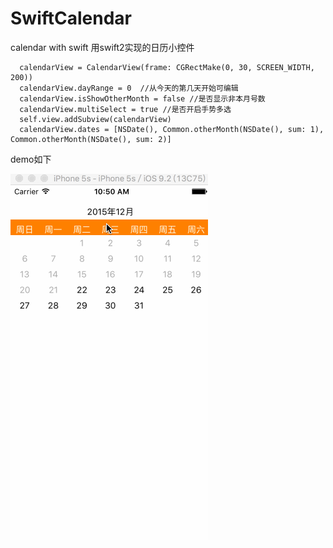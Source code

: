 # SwiftCalendar
calendar with swift
用swift2实现的日历小控件
```
  calendarView = CalendarView(frame: CGRectMake(0, 30, SCREEN_WIDTH, 200))
  calendarView.dayRange = 0  //从今天的第几天开始可编辑
  calendarView.isShowOtherMonth = false //是否显示非本月号数
  calendarView.multiSelect = true //是否开启手势多选
  self.view.addSubview(calendarView)
  calendarView.dates = [NSDate(), Common.otherMonth(NSDate(), sum: 1), Common.otherMonth(NSDate(), sum: 2)]
```
demo如下

![image](https://github.com/suesu123456/SwiftCalendar/blob/master/demo.gif)
